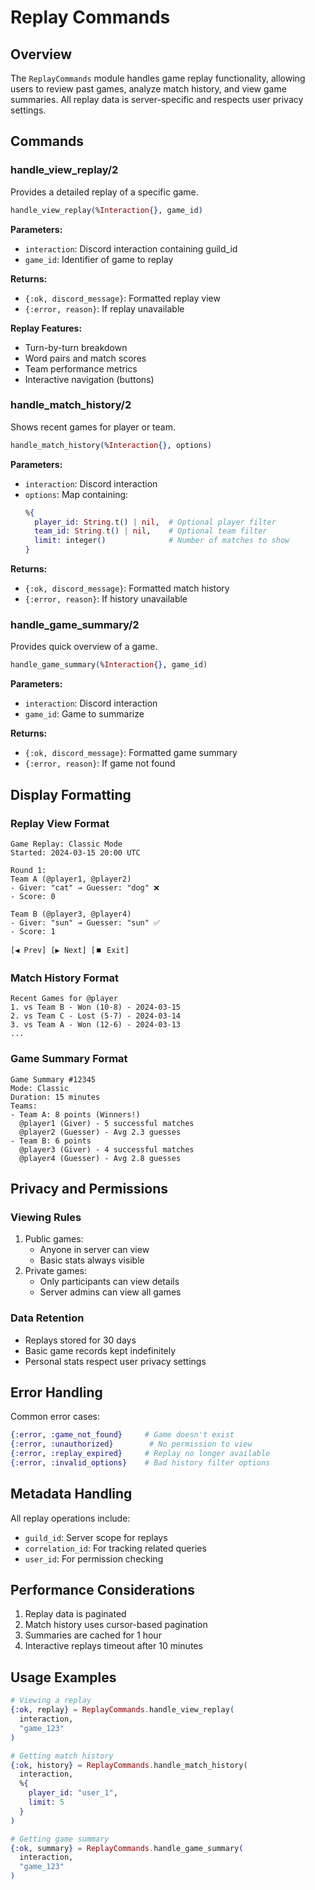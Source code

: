# Replay Commands

## Overview
The `ReplayCommands` module handles game replay functionality, allowing users to review past games, analyze match history, and view game summaries. All replay data is server-specific and respects user privacy settings.

## Commands

### handle_view_replay/2
Provides a detailed replay of a specific game.

```elixir
handle_view_replay(%Interaction{}, game_id)
```

**Parameters:**
- `interaction`: Discord interaction containing guild_id
- `game_id`: Identifier of game to replay

**Returns:**
- `{:ok, discord_message}`: Formatted replay view
- `{:error, reason}`: If replay unavailable

**Replay Features:**
- Turn-by-turn breakdown
- Word pairs and match scores
- Team performance metrics
- Interactive navigation (buttons)

### handle_match_history/2
Shows recent games for player or team.

```elixir
handle_match_history(%Interaction{}, options)
```

**Parameters:**
- `interaction`: Discord interaction
- `options`: Map containing:
  ```elixir
  %{
    player_id: String.t() | nil,  # Optional player filter
    team_id: String.t() | nil,    # Optional team filter
    limit: integer()              # Number of matches to show
  }
  ```

**Returns:**
- `{:ok, discord_message}`: Formatted match history
- `{:error, reason}`: If history unavailable

### handle_game_summary/2
Provides quick overview of a game.

```elixir
handle_game_summary(%Interaction{}, game_id)
```

**Parameters:**
- `interaction`: Discord interaction
- `game_id`: Game to summarize

**Returns:**
- `{:ok, discord_message}`: Formatted game summary
- `{:error, reason}`: If game not found

## Display Formatting

### Replay View Format
```
Game Replay: Classic Mode
Started: 2024-03-15 20:00 UTC

Round 1:
Team A (@player1, @player2)
- Giver: "cat" → Guesser: "dog" ❌
- Score: 0

Team B (@player3, @player4)
- Giver: "sun" → Guesser: "sun" ✅
- Score: 1

[◀️ Prev] [▶️ Next] [⏹️ Exit]
```

### Match History Format
```
Recent Games for @player
1. vs Team B - Won (10-8) - 2024-03-15
2. vs Team C - Lost (5-7) - 2024-03-14
3. vs Team A - Won (12-6) - 2024-03-13
...
```

### Game Summary Format
```
Game Summary #12345
Mode: Classic
Duration: 15 minutes
Teams:
- Team A: 8 points (Winners!)
  @player1 (Giver) - 5 successful matches
  @player2 (Guesser) - Avg 2.3 guesses
- Team B: 6 points
  @player3 (Giver) - 4 successful matches
  @player4 (Guesser) - Avg 2.8 guesses
```

## Privacy and Permissions

### Viewing Rules
1. Public games:
   - Anyone in server can view
   - Basic stats always visible
2. Private games:
   - Only participants can view details
   - Server admins can view all games

### Data Retention
- Replays stored for 30 days
- Basic game records kept indefinitely
- Personal stats respect user privacy settings

## Error Handling

Common error cases:
```elixir
{:error, :game_not_found}     # Game doesn't exist
{:error, :unauthorized}        # No permission to view
{:error, :replay_expired}     # Replay no longer available
{:error, :invalid_options}    # Bad history filter options
```

## Metadata Handling

All replay operations include:
- `guild_id`: Server scope for replays
- `correlation_id`: For tracking related queries
- `user_id`: For permission checking

## Performance Considerations

1. Replay data is paginated
2. Match history uses cursor-based pagination
3. Summaries are cached for 1 hour
4. Interactive replays timeout after 10 minutes

## Usage Examples

```elixir
# Viewing a replay
{:ok, replay} = ReplayCommands.handle_view_replay(
  interaction,
  "game_123"
)

# Getting match history
{:ok, history} = ReplayCommands.handle_match_history(
  interaction,
  %{
    player_id: "user_1",
    limit: 5
  }
)

# Getting game summary
{:ok, summary} = ReplayCommands.handle_game_summary(
  interaction,
  "game_123"
) 